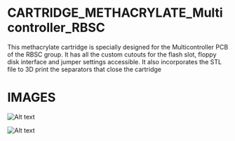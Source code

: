 # CARTRIDGE_METHACRYLATE_Multicontroller_RBSC

This methacrylate cartridge is specially designed for the Multicontroller PCB of the RBSC group. It has all the custom cutouts for the flash slot, floppy disk interface and jumper settings accessible. It also incorporates the STL file to 3D print the separators that close the cartridge

# IMAGES

![Alt text](https://github.com/capsule5000/CARTRIDGE_METHACRYLATE_Multicontroller_RBSC/blob/main/Images/front_multicontroller.png)

![Alt text](https://github.com/capsule5000/CARTRIDGE_METHACRYLATE_Multicontroller_RBSC/blob/main/Images/rear_multicontroller.png)
